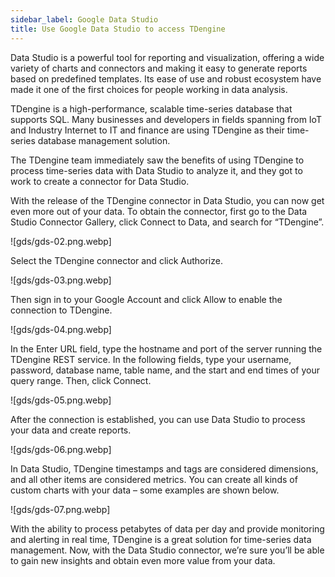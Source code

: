 ```yaml
---
sidebar_label: Google Data Studio
title: Use Google Data Studio to access TDengine
---
```


Data Studio is a powerful tool for reporting and visualization, offering a wide variety of charts and connectors and making it easy to generate reports based on predefined templates. Its ease of use and robust ecosystem have made it one of the first choices for people working in data analysis.

TDengine is a high-performance, scalable time-series database that supports SQL. Many businesses and developers in fields spanning from IoT and Industry Internet to IT and finance are using TDengine as their time-series database management solution.

The TDengine team immediately saw the benefits of using TDengine to process time-series data with Data Studio to analyze it, and they got to work to create a connector for Data Studio.

With the release of the TDengine connector in Data Studio, you can now get even more out of your data. To obtain the connector, first go to the Data Studio Connector Gallery, click Connect to Data, and search for “TDengine”.

![gds/gds-02.png.webp]

Select the TDengine connector and click Authorize.

![gds/gds-03.png.webp]

Then sign in to your Google Account and click Allow to enable the connection to TDengine.

![gds/gds-04.png.webp]

In the Enter URL field, type the hostname and port of the server running the TDengine REST service. In the following fields, type your username, password, database name, table name, and the start and end times of your query range. Then, click Connect.

![gds/gds-05.png.webp]

After the connection is established, you can use Data Studio to process your data and create reports.

![gds/gds-06.png.webp]

In Data Studio, TDengine timestamps and tags are considered dimensions, and all other items are considered metrics. You can create all kinds of custom charts with your data – some examples are shown below.

![gds/gds-07.png.webp]

With the ability to process petabytes of data per day and provide monitoring and alerting in real time, TDengine is a great solution for time-series data management. Now, with the Data Studio connector, we’re sure you’ll be able to gain new insights and obtain even more value from your data.
